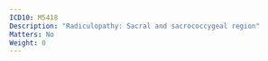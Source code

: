 ```yaml
---
ICD10: M5418
Description: "Radiculopathy: Sacral and sacrococcygeal region"
Matters: No
Weight: 0
---
```


